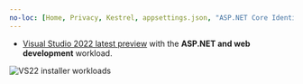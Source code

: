 ```yaml
---
no-loc: [Home, Privacy, Kestrel, appsettings.json, "ASP.NET Core Identity", cookie, Cookie, Blazor, "Blazor Server", "Blazor WebAssembly", "Identity", "Let's Encrypt", Razor, SignalR]
---
```

* [Visual Studio 2022 latest preview](https://visualstudio.microsoft.com/vs/preview/#download-preview) with the **ASP.NET and web development** workload.

![VS22 installer workloads](~/includes/net-prereqs/6/asp.net-web-dev.png)
